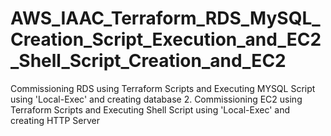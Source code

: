 # AWS_IAAC_Terraform_RDS_MySQL_Creation_Script_Execution_and_EC2_Shell_Script_Creation_and_EC2
Commissioning RDS using Terraform Scripts and Executing MYSQL Script using 'Local-Exec' and creating database 2. Commissioning EC2 using Terraform Scripts and Executing Shell Script using 'Local-Exec' and creating HTTP Server
